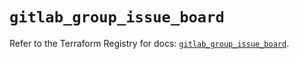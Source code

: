 # `gitlab_group_issue_board`

Refer to the Terraform Registry for docs: [`gitlab_group_issue_board`](https://registry.terraform.io/providers/gitlabhq/gitlab/17.3.0/docs/resources/group_issue_board).
